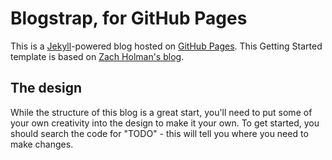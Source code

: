# Blogstrap, for GitHub Pages

This is a [Jekyll](http://github.com/mojombo/jekyll)-powered blog hosted
on [GitHub Pages](http://pages.github.com/). This Getting Started template is
based on [Zach Holman's blog](http://zachholman.com).

## The design

While the structure of this blog is a great start, you'll need to put some of
your own creativity into the design to make it your own. To get started, you
should search the code for "TODO" - this will tell you where you need to make
changes.
